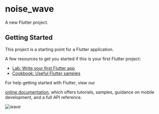 # noise_wave

A new Flutter project.

## Getting Started

This project is a starting point for a Flutter application.

A few resources to get you started if this is your first Flutter project:

- [Lab: Write your first Flutter app](https://flutter.dev/docs/get-started/codelab)
- [Cookbook: Useful Flutter samples](https://flutter.dev/docs/cookbook)

For help getting started with Flutter, view our

[online documentation](https://flutter.dev/docs), which offers tutorials,
samples, guidance on mobile development, and a full API reference.

![wave](https://user-images.githubusercontent.com/7083445/111906132-72c05e00-8a92-11eb-8860-87109fc5b88c.gif)








